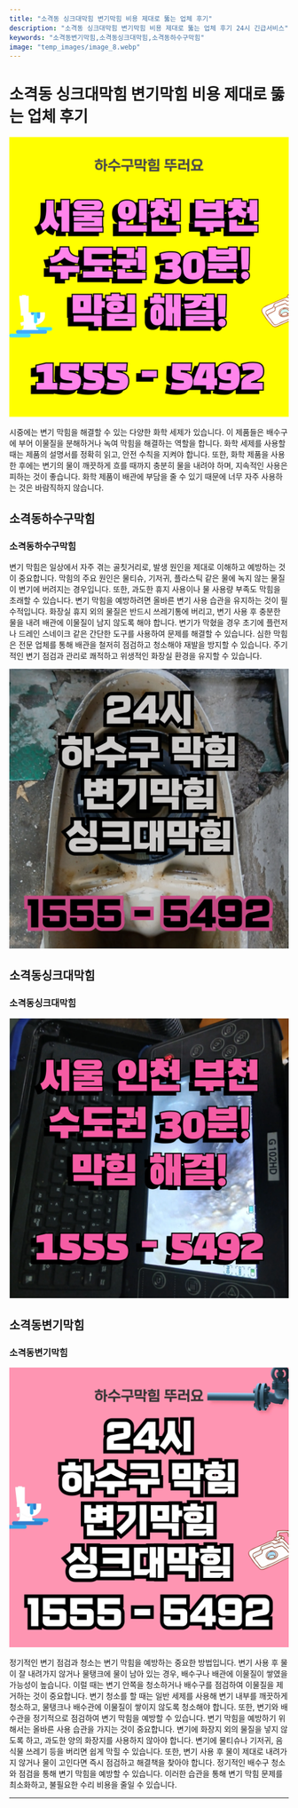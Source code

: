 ```yaml
---
title: "소격동 싱크대막힘 변기막힘 비용 제대로 뚫는 업체 후기"
description: "소격동 싱크대막힘 변기막힘 비용 제대로 뚫는 업체 후기 24시 긴급서비스"
keywords: "소격동변기막힘,소격동싱크대막힘,소격동하수구막힘"
image: "temp_images/image_8.webp"
---
```


# 소격동 싱크대막힘 변기막힘 비용 제대로 뚫는 업체 후기

![소격동하수구막힘](temp_images/image_1.webp) 

시중에는 변기 막힘을 해결할 수 있는 다양한 화학 세제가 있습니다. 이 제품들은 배수구에 부어 이물질을 분해하거나 녹여 막힘을 해결하는 역할을 합니다. 화학 세제를 사용할 때는 제품의 설명서를 정확히 읽고, 안전 수칙을 지켜야 합니다. 또한, 화학 제품을 사용한 후에는 변기의 물이 깨끗하게 흐를 때까지 충분히 물을 내려야 하며, 지속적인 사용은 피하는 것이 좋습니다. 화학 제품이 배관에 부담을 줄 수 있기 때문에 너무 자주 사용하는 것은 바람직하지 않습니다.


## 소격동하수구막힘

### 소격동하수구막힘

변기 막힘은 일상에서 자주 겪는 골칫거리로, 발생 원인을 제대로 이해하고 예방하는 것이 중요합니다. 막힘의 주요 원인은 물티슈, 기저귀, 플라스틱 같은 물에 녹지 않는 물질이 변기에 버려지는 경우입니다. 또한, 과도한 휴지 사용이나 물 사용량 부족도 막힘을 초래할 수 있습니다. 변기 막힘을 예방하려면 올바른 변기 사용 습관을 유지하는 것이 필수적입니다. 화장실 휴지 외의 물질은 반드시 쓰레기통에 버리고, 변기 사용 후 충분한 물을 내려 배관에 이물질이 남지 않도록 해야 합니다. 변기가 막혔을 경우 초기에 플런저나 드레인 스네이크 같은 간단한 도구를 사용하여 문제를 해결할 수 있습니다. 심한 막힘은 전문 업체를 통해 배관을 철저히 점검하고 청소해야 재발을 방지할 수 있습니다. 주기적인 변기 점검과 관리로 쾌적하고 위생적인 화장실 환경을 유지할 수 있습니다.

![소격동하수구막힘](temp_images/image_7.webp) 



## 소격동싱크대막힘

### 소격동싱크대막힘

![소격동싱크대막힘](temp_images/image_6.webp) 



## 소격동변기막힘

### 소격동변기막힘

![소격동변기막힘](temp_images/image_0.webp) 

  정기적인 변기 점검과 청소는 변기 막힘을 예방하는 중요한 방법입니다. 변기 사용 후 물이 잘 내려가지 않거나 물탱크에 물이 남아 있는 경우, 배수구나 배관에 이물질이 쌓였을 가능성이 높습니다. 이럴 때는 변기 안쪽을 청소하거나 배수구를 점검하여 이물질을 제거하는 것이 중요합니다. 변기 청소를 할 때는 일반 세제를 사용해 변기 내부를 깨끗하게 청소하고, 물탱크나 배수관에 이물질이 쌓이지 않도록 청소해야 합니다. 또한, 변기와 배수관을 정기적으로 점검하여 변기 막힘을 예방할 수 있습니다.
변기 막힘을 예방하기 위해서는 올바른 사용 습관을 가지는 것이 중요합니다. 변기에 화장지 외의 물질을 넣지 않도록 하고, 과도한 양의 화장지를 사용하지 않아야 합니다. 변기에 물티슈나 기저귀, 음식물 쓰레기 등을 버리면 쉽게 막힐 수 있습니다. 또한, 변기 사용 후 물이 제대로 내려가지 않거나 물이 고인다면 즉시 점검하고 해결책을 찾아야 합니다. 정기적인 배수구 청소와 점검을 통해 변기 막힘을 예방할 수 있습니다. 이러한 습관을 통해 변기 막힘 문제를 최소화하고, 불필요한 수리 비용을 줄일 수 있습니다.

---

